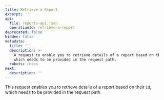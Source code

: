 ```yaml
---
title: Retrieve a Report
excerpt: ''
api:
  file: reports-api.json
  operationId: retrieve-a-report
deprecated: false
hidden: false
metadata:
  title: ''
  description: >-
    A request to enable you to retrieve details of a report based on their `id`,
    which needs to be provided in the request path.
  robots: index
next:
  description: ''
---
```

This request enables you to retrieve details of a report based on their `id`, which needs to be provided in the request path.